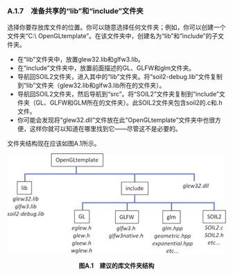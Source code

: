 ### A.1.7　准备共享的“lib”和“include”文件夹

选择你要存放库文件的位置。你可以随意选择任何文件夹；例如，你可以创建一个文件夹“C:\ OpenGLtemplate”。在该文件夹中，创建名为“lib”和“include”的子文件夹。

+ 在“lib”文件夹中，放置glew32.lib和glfw3.lib。
+ 在“include”文件夹中，放置前面描述的GL、GLFW和glm文件夹。
+ 导航回SOIL2文件夹，进入其中的“lib”文件夹。将“soil2-debug.lib”文件复制到“lib”文件夹（glew32.lib和glfw3.lib所在的文件夹）。
+ 导航回SOIL2文件夹，然后导航到“src”。将“SOIL2”文件夹复制到“include”文件夹（GL、GLFW和GLM所在的文件夹）。此SOIL2文件夹包含soil2的.c和.h文件。
+ 你可能会发现将“glew32.dll”文件放在此“OpenGLtemplate”文件夹中也很方便，这样你就可以知道在哪里找到它——尽管这不是必要的。

文件夹结构现在应该如图A.1所示。

![314.png](../images/314.png)
<center class="my_markdown"><b class="my_markdown">图A.1　建议的库文件夹结构</b></center>

